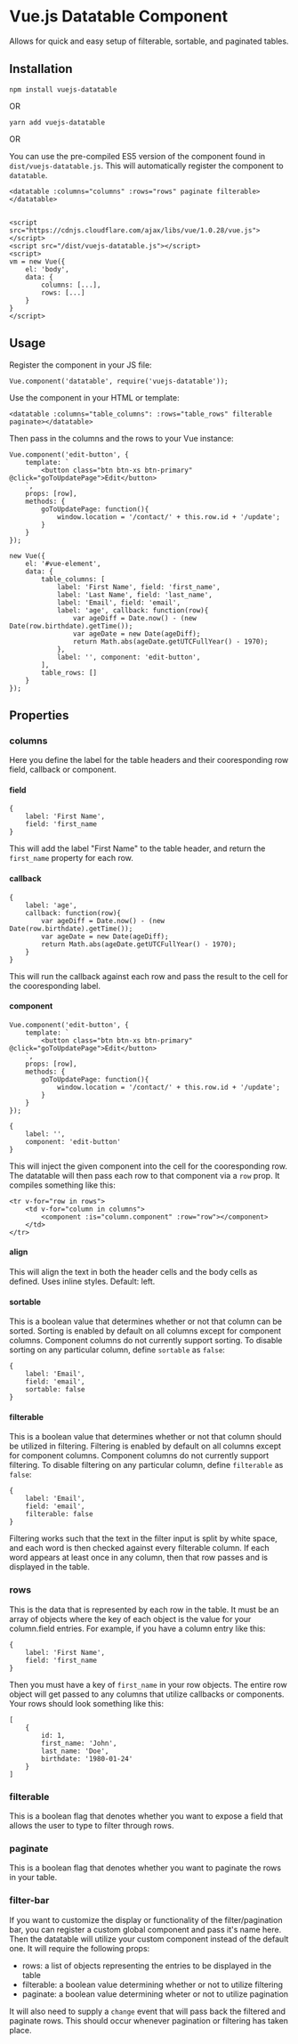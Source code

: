 # Vue.js Datatable Component

Allows for quick and easy setup of filterable, sortable, and paginated tables.

## Installation

```
npm install vuejs-datatable
```

OR

```
yarn add vuejs-datatable
```

OR

You can use the pre-compiled ES5 version of the component found in `dist/vuejs-datatable.js`. This will automatically register the component to `datatable`.

```
<datatable :columns="columns" :rows="rows" paginate filterable></datatable>


<script src="https://cdnjs.cloudflare.com/ajax/libs/vue/1.0.28/vue.js"></script>
<script src="/dist/vuejs-datatable.js"></script>
<script>
vm = new Vue({
	el: 'body',
	data: {
		columns: [...],
		rows: [...]
	}
}
</script>
```

## Usage

Register the component in your JS file:

```
Vue.component('datatable', require('vuejs-datatable'));
```

Use the component in your HTML or template:

```
<datatable :columns="table_columns": :rows="table_rows" filterable paginate></datatable>
```

Then pass in the columns and the rows to your Vue instance:

```
Vue.component('edit-button', {
	template: `
		<button class="btn btn-xs btn-primary" @click="goToUpdatePage">Edit</button>
	`,
	props: [row],
	methods: {
		goToUpdatePage: function(){
			window.location = '/contact/' + this.row.id + '/update';
		}
	}
});

new Vue({
	el: '#vue-element',
	data: {
		table_columns: [
			label: 'First Name', field: 'first_name',
			label: 'Last Name', field: 'last_name',
			label: 'Email', field: 'email',
			label: 'age', callback: function(row){
				var ageDiff = Date.now() - (new Date(row.birthdate).getTime());
				var ageDate = new Date(ageDiff);
				return Math.abs(ageDate.getUTCFullYear() - 1970);
			},
			label: '', component: 'edit-button',
		],
		table_rows: []
	}
});
```

## Properties

### columns

Here you define the label for the table headers and their cooresponding row field, callback or component.

#### field

```
{
	label: 'First Name',
	field: 'first_name
}
```

This will add the label "First Name" to the table header, and return the `first_name` property for each row.

#### callback

```
{
	label: 'age',
	callback: function(row){
		var ageDiff = Date.now() - (new Date(row.birthdate).getTime());
		var ageDate = new Date(ageDiff);
		return Math.abs(ageDate.getUTCFullYear() - 1970);
	}
}
```

This will run the callback against each row and pass the result to the cell for the cooresponding label.

#### component

```
Vue.component('edit-button', {
	template: `
		<button class="btn btn-xs btn-primary" @click="goToUpdatePage">Edit</button>
	`,
	props: [row],
	methods: {
		goToUpdatePage: function(){
			window.location = '/contact/' + this.row.id + '/update';
		}
	}
});
```

```
{
	label: '',
	component: 'edit-button'
}
```

This will inject the given component into the cell for the cooresponding row. The datatable will then pass each row to that component via a `row` prop. It compiles something like this:

```
<tr v-for="row in rows">
	<td v-for="column in columns">
		<component :is="column.component" :row="row"></component>
	</td>
</tr>
```

#### align

This will align the text in both the header cells and the body cells as defined. Uses inline styles. Default: left.

#### sortable

This is a boolean value that determines whether or not that column can be sorted. Sorting is enabled by default on all columns except for component columns. Component columns do not currently support sorting. To disable sorting on any particular column, define `sortable` as `false`:

```
{
	label: 'Email',
	field: 'email',
	sortable: false
}
```

#### filterable

This is a boolean value that determines whether or not that column should be utilized in filtering. Filtering is enabled by default on all columns except for component columns. Component columns do not currently support filtering. To disable filtering on any particular column, define `filterable` as `false`:

```
{
	label: 'Email',
	field: 'email',
	filterable: false
}
```

Filtering works such that the text in the filter input is split by white space, and each word is then checked against every filterable column. If each word appears at least once in any column, then that row passes and is displayed in the table.

### rows

This is the data that is represented by each row in the table. It must be an array of objects where the key of each object is the value for your column.field entries. For example, if you have a column entry like this:

```
{
	label: 'First Name',
	field: 'first_name
}
```

Then you must have a key of `first_name` in your row objects. The entire row object will get passed to any columns that utilize callbacks or components. Your rows should look something like this:

```
[
	{
		id: 1,
		first_name: 'John',
		last_name: 'Doe',
		birthdate: '1980-01-24'
	}
]
```

### filterable

This is a boolean flag that denotes whether you want to expose a field that allows the user to type to filter through rows.

### paginate

This is a boolean flag that denotes whether you want to paginate the rows in your table.

### filter-bar

If you want to customize the display or functionality of the filter/pagination bar, you can register a custom global component and pass it's name here. Then the datatable will utilize your custom component instead of the default one. It will require the following props:

* rows: a list of objects representing the entries to be displayed in the table
* filterable: a boolean value determining whether or not to utilize filtering
* paginate: a boolean value determining wheter or not to utilize pagination

It will also need to supply a `change` event that will pass back the filtered and paginate rows. This should occur whenever pagination or filtering has taken place.